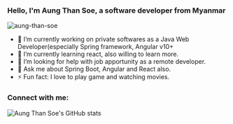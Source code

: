 ### Hello, I'm Aung Than Soe, a software developer from Myanmar

<p align="left">
 <img src="https://komarev.com/ghpvc/?username=aung-than-soe&label=Profile%20views&color=0e75b6&style=flat" alt="aung-than-soe" />
</p>

- 🔭 I’m currently working on private softwares as a Java Web Developer(especially Spring framework, Angular v10+
- 🌱 I’m currently learning react, also willing to learn more.
- 🤔 I’m looking for help with job apportunity as a remote developer.
- 💬 Ask me about Spring Boot, Angular and React also.
- ⚡ Fun fact: I love to play game and watching movies.

### Connect with me:


![Aung Than Soe's GitHub stats](https://github-readme-stats.vercel.app/api?username=aung-than-soe&show_icons=true&theme=radical)

<!-- **aung-than-soe/aung-than-soe** is a ✨ _special_ ✨ repository because its `README.md` (this file) appears on your GitHub profile.
 -->
 <!-- - 👯 I’m looking to collaborate on ... -->
<!-- Here are some ideas to get you started:
 -->
<!-- - 📫 How to reach me: ... -->
<!-- - 😄 Pronouns: ... -->

